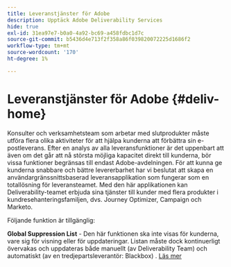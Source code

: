 ```yaml
---
title: Leveranstjänster för Adobe
description: Upptäck Adobe Deliverability Services
hide: true
exl-id: 31ea97e7-b0a0-4a92-bc69-a458fdbc1d7c
source-git-commit: b5436d4e713f2f358a86f039820072225d1686f2
workflow-type: tm+mt
source-wordcount: '170'
ht-degree: 1%

---
```


# Leveranstjänster för Adobe {#deliv-home}

Konsulter och verksamhetsteam som arbetar med slutprodukter måste utföra flera olika aktiviteter för att hjälpa kunderna att förbättra sin e-postleverans. Efter en analys av alla leveransfunktioner är det uppenbart att även om det går att nå största möjliga kapacitet direkt till kunderna, bör vissa funktioner begränsas till endast Adobe-avdelningen. För att kunna ge kunderna snabbare och bättre levererbarhet har vi beslutat att skapa en användargränssnittsbaserad leveransapplikation som fungerar som en totallösning för leveransteamet. Med den här applikationen kan Deliverability-teamet erbjuda sina tjänster till kunder med flera produkter i kundresehanteringsfamiljen, dvs. Journey Optimizer, Campaign och Marketo.

Följande funktion är tillgänglig:

**Global Suppression List** - Den här funktionen ska inte visas för kunderna, vare sig för visning eller för uppdateringar. Listan måste dock kontinuerligt övervakas och uppdateras både manuellt (av Deliverability Team) och automatiskt (av en tredjepartsleverantör: Blackbox) . [Läs mer](global-suppression-list.md)
